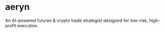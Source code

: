 # aeryn
An AI-powered futures &amp; crypto trade strategist designed for low-risk, high-profit execution.

